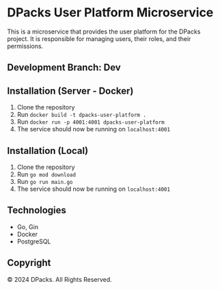 # DPacks User Platform Microservice
This is a microservice that provides the user platform for the DPacks project. It is responsible for managing users, their roles, and their permissions.

## Development Branch: Dev

## Installation (Server - Docker)
1. Clone the repository
2. Run `docker build -t dpacks-user-platform .`
3. Run `docker run -p 4001:4001 dpacks-user-platform`
4. The service should now be running on `localhost:4001`

## Installation (Local)
1. Clone the repository
2. Run `go mod download`
3. Run `go run main.go`
4. The service should now be running on `localhost:4001`

## Technologies
- Go, Gin
- Docker
- PostgreSQL

## Copyright
© 2024 DPacks. All Rights Reserved.
